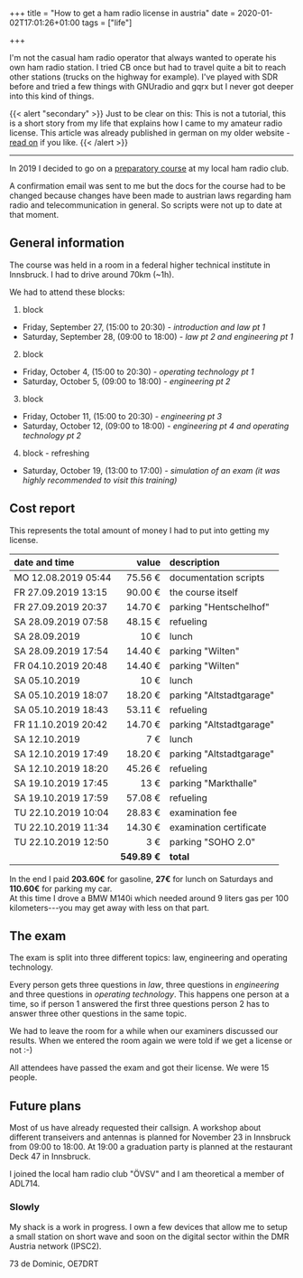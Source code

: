 +++
title = "How to get a ham radio license in austria"
date = 2020-01-02T17:01:26+01:00
tags = ["life"]

+++

I'm not the casual ham radio operator that always wanted to operate his own
ham radio station. I tried CB once but had to travel quite a bit to reach other
stations (trucks on the highway for example). I've played with SDR before and
tried a few things with GNUradio and gqrx but I never got deeper into this kind
of things.

<!--more-->

{{< alert "secondary" >}}
Just to be clear on this: This is not a tutorial, this is a short story from
my life that explains how I came to my amateur radio license. This article was
already published in german on my older website -
<a href="https://dominicreich.com/post/amateurfunkkurs-2019/">read on</a>
if you like.
{{< /alert >}}

---

In 2019 I decided to go on a [preparatory course](https://oe7.oevsv.at/veranstaltungen/veranstaltungen-00001/Amateurfunkkurs-in-Innsbruck/)
at my local ham radio club.

A confirmation email was sent to me but the docs for the course had to be changed
because changes have been made to austrian laws regarding ham radio and
telecommunication in general. So scripts were not up to date at that moment.

## General information

The course was held in a room in a federal higher technical institute in
Innsbruck. I had to drive around 70km (\~1h).

We had to attend these blocks:

1. block
  - Friday, September 27, (15:00 to 20:30) - *introduction and law pt 1*
  - Saturday, September 28, (09:00 to 18:00) - *law pt 2 and engineering pt 1*
2. block
  - Friday, October 4, (15:00 to 20:30) - *operating technology pt 1*
  - Saturday, October 5, (09:00 to 18:00) - *engineering pt 2*
3. block
  - Friday, October 11, (15:00 to 20:30) - *engineering pt 3*
  - Saturday, October 12, (09:00 to 18:00) - *engineering pt 4 and operating technology pt 2*
4. block - refreshing
  - Saturday, October 19, (13:00 to 17:00) - *simulation of an exam (it was
    highly recommended to visit this training)*

## Cost report

This represents the total amount of money I had to put into getting my license.

| date and time       | value    | description              |
| :---                | ---:     | :---                     |
| MO 12.08.2019 05:44 |  75.56 € | documentation scripts    |
| FR 27.09.2019 13:15 |  90.00 € | the course itself        |
| FR 27.09.2019 20:37 |  14.70 € | parking "Hentschelhof"   |
| SA 28.09.2019 07:58 |  48.15 € | refueling                |
| SA 28.09.2019       |     10 € | lunch                    |
| SA 28.09.2019 17:54 |  14.40 € | parking "Wilten"         |
| FR 04.10.2019 20:48 |  14.40 € | parking "Wilten"         |
| SA 05.10.2019       |     10 € | lunch                    |
| SA 05.10.2019 18:07 |  18.20 € | parking "Altstadtgarage" |
| SA 05.10.2019 18:43 |  53.11 € | refueling                |
| FR 11.10.2019 20:42 |  14.70 € | parking "Altstadtgarage" |
| SA 12.10.2019       |      7 € | lunch                    |
| SA 12.10.2019 17:49 |  18.20 € | parking "Altstadtgarage" |
| SA 12.10.2019 18:20 |  45.26 € | refueling                |
| SA 19.10.2019 17:45 |     13 € | parking "Markthalle"     |
| SA 19.10.2019 17:59 |  57.08 € | refueling                |
| TU 22.10.2019 10:04 |  28.83 € | examination fee          |
| TU 22.10.2019 11:34 |  14.30 € | examination certificate  |
| TU 22.10.2019 12:50 |      3 € | parking "SOHO 2.0"       |
|                 | **549.89 €** | **total**                |

In the end I paid **203.60€** for gasoline, **27€** for lunch on Saturdays and
**110.60€** for parking my car.  
At this time I drove a BMW M140i which needed around 9 liters gas per 100
kilometers---you may get away with less on that part.

## The exam

The exam is split into three different topics: law, engineering and operating
technology.

Every person gets three questions in *law*, three questions in *engineering* and
three questions in *operating technology*. This happens one person at a time, so
if person 1 answered the first three questions person 2 has to answer three
other questions in the same topic.

We had to leave the room for a while when our examiners discussed our results.
When we entered the room again we were told if we get a license or not :-)

All attendees have passed the exam and got their license. We were 15 people.

## Future plans

Most of us have already requested their callsign. A workshop about different
transeivers and antennas is planned for November 23 in Innsbruck from 09:00 to
18:00. At 19:00 a graduation party is planned at the restaurant Deck 47 in
Innsbruck.

I joined the local ham radio club "ÖVSV" and I am theoretical a member of ADL714.

### Slowly

My shack is a work in progress. I own a few devices that allow me to setup a
small station on short wave and soon on the digital sector within the DMR
Austria network (IPSC2).

73 de Dominic, OE7DRT

